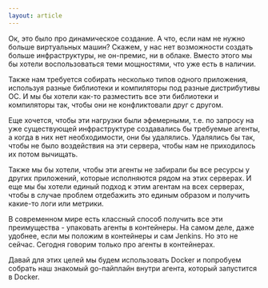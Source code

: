 ```yaml
---
layout: article
---
```

Ок, это было про динамическое создание. А что, если нам не нужно больше виртуальных машин? Скажем, у нас нет возможности создать больше инфраструктуры, не он-премис, ни в облаке. Вместо этого мы бы хотели воспользоваться теми мощностями, что уже есть в наличии.

Также нам требуется собирать несколько типов одного приложения, используя разные библиотеки и компиляторы под разные дистрибутивы ОС. И мы бы хотели как-то разместить все эти библиотеки и компиляторы так, чтобы они не конфликтовали друг с другом.

Еще хочется, чтобы эти нагрузки были эфемерными, т.е. по запросу на уже существующей инфраструктуре создавались бы требуемые агенты, а когда в них нет необходимости, они бы удалялись. Удалялись бы так, чтобы не было воздействия на эти сервера, чтобы нам не приходилось их потом вычищать.

Также мы бы хотели, чтобы эти агенты не забирали бы все ресурсы у других приложений, которые исполняются рядом на этих серверах. И еще мы бы хотели единый подход к этим агентам на всех серверах, чтобы в случае проблем отдебажить это единым образом и получить какие-то логи или метрики.

В современном мире есть классный способ получить все эти преимущества - упаковать агенты в контейнеры. На самом деле, даже удобнее, если мы положим в контейнеры и сам Jenkins. Но это не сейчас. Сегодня говорим только про агенты в контейнерах.

Давай для этих целей мы будем использовать Docker и попробуем собрать наш знакомый go-пайплайн внутри агента, который запустится в Docker.
